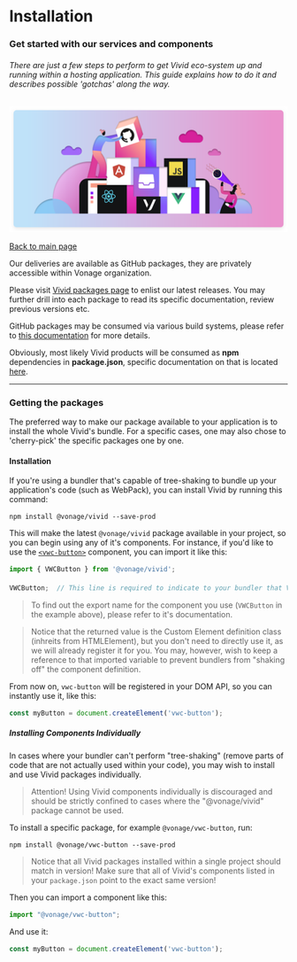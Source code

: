 # Installation

### Get started with our services and components

###### There are just a few steps to perform to get Vivid eco-system up and running within a hosting application. This guide explains how to do it and describes possible 'gotchas' along the way.

![Installation](assets/images/installation.svg)

[Back to main page](../readme.md)

Our deliveries are available as GitHub packages, they are privately accessible within Vonage organization.

Please visit [Vivid packages page](https://github.com/Vonage/vivid/packages) to enlist our latest releases. You may further drill into each package to read its specific documentation, review previous versions etc.

GitHub packages may be consumed via various build systems, please refer to [this documentation](https://help.github.com/en/packages/using-github-packages-with-your-projects-ecosystem) for more details.

Obviously, most likely Vivid products will be consumed as **npm** dependencies in **package.json**, specific documentation on that is located [here](https://help.github.com/en/packages/using-github-packages-with-your-projects-ecosystem/configuring-npm-for-use-with-github-packages#installing-a-package).

---

### Getting the packages

The preferred way to make our package available to your application is to install the whole Vivid's bundle.
For a specific cases, one may also chose to 'cherry-pick' the specific packages one by one.

#### Installation

If you're using a bundler that's capable of tree-shaking to bundle up your application's code (such as WebPack), you can install Vivid by running this command:

```
npm install @vonage/vivid --save-prod
```

This will make the latest `@vonage/vivid` package available in your project, so you can begin using any of it's components.
For instance, if you'd like to use the [`<vwc-button>`](https://vivid.vonage.com/?path=/story/components-atoms-button--filled) component, you can import it like this:

```javascript
import { VWCButton } from '@vonage/vivid';

VWCButton;  // This line is required to indicate to your bundler that VWCButton is used, and should therefore not be "shaken" out of its resulting code bundle
```
> To find out the export name for the component you use (`VWCButton` in the example above), please refer to it's documentation.

> Notice that the returned value is the Custom Element definition class (inhreits from HTMLElement), but you don't need to directly use it, as we will already register it for you. You may, however, wish to keep a reference to that imported variable to prevent bundlers from "shaking off" the component definition.

From now on, `vwc-button` will be registered in your DOM API, so you can instantly use it, like this:

```javascript
const myButton = document.createElement('vwc-button');
```

##### Installing Components Individually

In cases where your bundler can't perform "tree-shaking" (remove parts of code that are not actually used within your code), you may wish to install and use Vivid packages individually.

> Attention! Using Vivid components individually is discouraged and should be strictly confined to cases where the "@vonage/vivid" package cannot be used.

To install a specific package, for example `@vonage/vwc-button`, run:

```
npm install @vonage/vwc-button --save-prod
```
 
> Notice that all Vivid packages installed within a single project should match in version! Make sure that all of Vivid's components listed in your `package.json` point to the exact same version!

Then you can import a component like this:

```javascript
import "@vonage/vwc-button";
```

And use it:

```javascript
const myButton = document.createElement('vwc-button');
```
